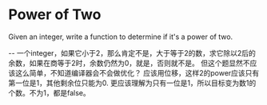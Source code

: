 Power of Two
==
Given an integer, write a function to determine if it's a power of two.

--
一个integer，如果它小于2，那么肯定不是，大于等于2的数，求它除以2后的余数，如果在商等于2时，余数仍然为0，就是，否则就不是。
但这个题显然不应该这么简单，不知道编译器会不会做优化？
应该用位移，这样2的power应该只有第一位是1，其他剩余位只能为0.
更应该理解为只有一位是1，所以目标变为数1的个数。不为1，都是false。